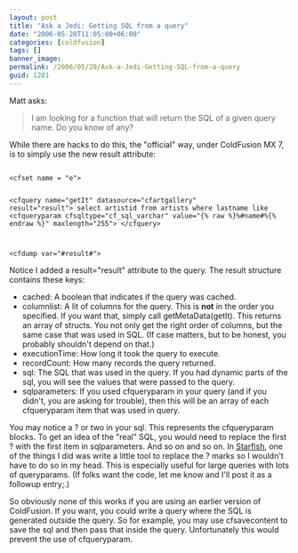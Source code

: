 ```yaml
---
layout: post
title: "Ask a Jedi: Getting SQL from a query"
date: "2006-05-20T11:05:00+06:00"
categories: [coldfusion]
tags: []
banner_image: 
permalink: /2006/05/20/Ask-a-Jedi-Getting-SQL-from-a-query
guid: 1281
---
```


Matt asks:

<blockquote>
I am looking for a function that will return the SQL of a given query name. Do you know of any?
</blockquote>

While there are hacks to do this, the "official" way, under ColdFusion MX 7, is to simply use the new result attribute:

<code>
&lt;cfset name = "e"&gt;

&lt;cfquery name="getIt" datasource="cfartgallery" result="result"&gt;
select	artistid
from	artists
where	lastname like &lt;cfqueryparam cfsqltype="cf_sql_varchar" value="{% raw %}%#name#%{% endraw %}" maxlength="255"&gt;
&lt;/cfquery&gt;

&lt;cfdump var="#result#"&gt;
</code>

Notice I added a result="result" attribute to the query. The result structure contains these keys:

<ul>
<li>cached: A boolean that indicates if the query was cached.
<li>columnlist: A lit of columns for the query. This is <b>not</b> in the order you specified. If you want that, simply call getMetaData(getIt). This returns an array of structs. You not only get the right order of columns, but the same case that was used in SQL. (If case matters, but to be honest, you probably shouldn't depend on that.)
<li>executionTime: How long it took the query to execute.
<li>recordCount: How many records the query returned.
<li>sql: The SQL that was used in the query. If you had dynamic parts of the sql, you will see the values that were passed to the query.
<li>sqlparameters: If you used cfqueryparam in your query (and if you didn't, you are asking for trouble), then this will be an array of each cfqueryparam item that was used in query.
</ul>

You may notice a ? or two in your sql. This represents the cfqueryparam blocks. To get an idea of the "real" SQL, you would need to replace the first ? with the first item in sqlparameters. And so on and so on. In <a href="http://ray.camdenfamily.com/projects/starfish">Starfish</a>, one of the things I did was write a little tool to replace the ? marks so I wouldn't have to do so in my head. This is especially useful for large queries with lots of queryparams. (If folks want the code, let me know and I'll post it as a followup entry;.)

So obviously none of this works if you are using an earlier version of ColdFusion. If you want, you could write a query where the SQL is generated outside the query. So for example, you may use cfsavecontent to save the sql and then pass that inside the query. Unfortunately this would prevent the use of cfqueryparam.